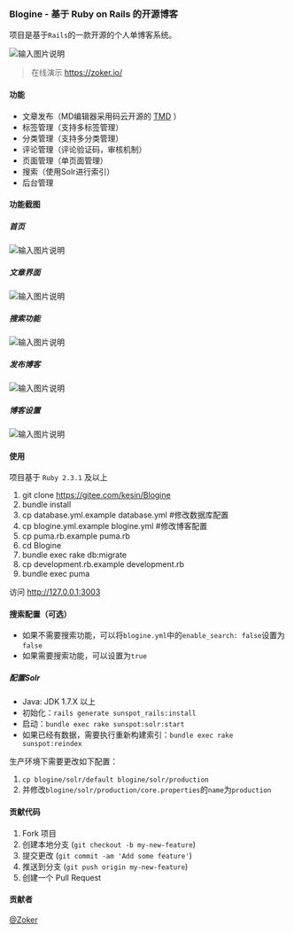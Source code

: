 ### Blogine - 基于 Ruby on Rails 的开源博客

项目是基于`Rails`的一款开源的个人单博客系统。


![输入图片说明](https://zoker.io/logo-425.svg "在这里输入图片标题")

> 在线演示 https://zoker.io/ 

#### 功能

- 文章发布（MD编辑器采用码云开源的 [TMD](https://gitee.com/benhail/thinker-md) ）
- 标签管理（支持多标签管理）
- 分类管理（支持多分类管理）
- 评论管理（评论验证码，审核机制）
- 页面管理（单页面管理）
- 搜索（使用Solr进行索引）
- 后台管理

#### 功能截图
##### 首页

![输入图片说明](https://git.oschina.net/uploads/images/2017/1002/132154_93d5b6fd_62561.png "屏幕截图.png")

##### 文章界面

![输入图片说明](https://git.oschina.net/uploads/images/2017/1002/132208_22c3794b_62561.png "屏幕截图.png")

##### 搜索功能

![输入图片说明](https://git.oschina.net/uploads/images/2017/1002/132217_eafedaf9_62561.png "屏幕截图.png")

##### 发布博客

![输入图片说明](https://git.oschina.net/uploads/images/2017/1002/132227_281b730a_62561.png "屏幕截图.png")

##### 博客设置

![输入图片说明](https://git.oschina.net/uploads/images/2017/1002/132237_9d31e9c4_62561.png "屏幕截图.png")

#### 使用

项目基于 `Ruby 2.3.1` 及以上

1. git clone https://gitee.com/kesin/Blogine
2. bundle install
3. cp database.yml.example database.yml  #修改数据库配置
4. cp blogine.yml.example blogine.yml  #修改博客配置
5. cp puma.rb.example puma.rb
6. cd Blogine
7. bundle exec rake db:migrate
8. cp development.rb.example development.rb
9. bundle exec puma

访问 http://127.0.0.1:3003

#### 搜索配置（可选）
- 如果不需要搜索功能，可以将`blogine.yml`中的`enable_search: false`设置为`false`
- 如果需要搜索功能，可以设置为`true`

##### 配置Solr
- Java: JDK 1.7.X 以上
- 初始化：`rails generate sunspot_rails:install`
- 启动：`bundle exec rake sunspot:solr:start`
- 如果已经有数据，需要执行重新构建索引：`bundle exec rake sunspot:reindex`

生产环境下需要更改如下配置：
1. `cp blogine/solr/default blogine/solr/production`
2. 并修改`blogine/solr/production/core.properties`的`name`为`production`

#### 贡献代码

1. Fork 项目
2. 创建本地分支 (`git checkout -b my-new-feature`)
3. 提交更改 (`git commit -am 'Add some feature'`)
4. 推送到分支 (`git push origin my-new-feature`)
5. 创建一个 Pull Request

#### 贡献者

[@Zoker](https://zoker.io)
